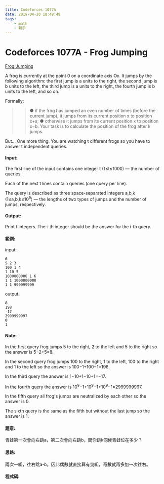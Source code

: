```yaml
---
title: Codeforces 1077A
date: 2019-04-20 18:49:49
tags:
    - math
    - 新手
---
```

# Codeforces 1077A - Frog Jumping
[Frog Jumping](https://codeforces.com/problemset/problem/1077/A)

A frog is currently at the point 0 on a coordinate axis Ox. It jumps by the following algorithm: the first jump is a units to the right, the second jump is b units to the left, the third jump is a units to the right, the fourth jump is b units to the left, and so on.
<!-- more -->
Formally:
>>● if the frog has jumped an even number of times (before the current jump), it jumps from its current position x to position x+a;
>>● otherwise it jumps from its current position x to position x−b.
Your task is to calculate the position of the frog after k jumps.

But... One more thing. You are watching t different frogs so you have to answer t independent queries.

#### Input:
The first line of the input contains one integer t (1≤t≤1000) — the number of queries.

Each of the next t lines contain queries (one query per line).

The query is described as three space-separated integers a,b,k (1≤a,b,k≤10<sup>9</sup>) — the lengths of two types of jumps and the number of jumps, respectively.

#### Output:
Print t integers. The i-th integer should be the answer for the i-th query.

#### 範例:
input:
```
6
5 2 3
100 1 4
1 10 5
1000000000 1 6
1 1 1000000000
1 1 999999999
```
output:
```
8
198
-17
2999999997
0
1
```

#### Note:
In the first query frog jumps 5 to the right, 2 to the left and 5 to the right so the answer is 5−2+5=8.

In the second query frog jumps 100 to the right, 1 to the left, 100 to the right and 1 to the left so the answer is 100−1+100−1=198.

In the third query the answer is 1−10+1−10+1=−17.

In the fourth query the answer is 10<sup>9</sup>−1+10<sup>9</sup>−1+10<sup>9</sup>−1=2999999997.

In the fifth query all frog's jumps are neutralized by each other so the answer is 0.

The sixth query is the same as the fifth but without the last jump so the answer is 1.
#### 題意:
青蛙第一次會向右跳a，第二次會向右跳b，問你跳k伺候青蛙位在多少？

#### 思路:
兩次一組，往右跳a-b。因此偶數就直接算有幾組，奇數就再多加一次往右。

#### 程式碼:
<script src="https://gist.github.com/Daviswww/c8eb39f4bd6f8f38e7543246ec609cf9.js"></script>
